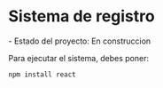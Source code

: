 <h1>Sistema de registro</h1>
- Estado del proyecto: En construccion

Para ejecutar el sistema, debes poner:

```npm install react```
